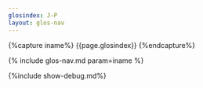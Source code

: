```yaml
---
glosindex: J-P
layout: glos-nav
---
```

{%capture iname%}
{{page.glosindex}}
{%endcapture%}

{% include glos-nav.md param=iname %}

{%include show-debug.md%}
